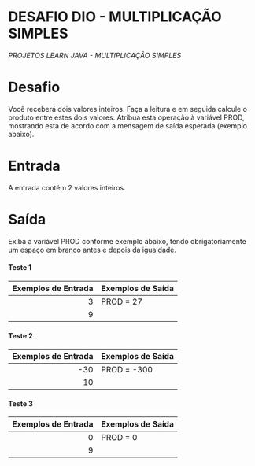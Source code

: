 # DESAFIO DIO - MULTIPLICAÇÃO SIMPLES
*PROJETOS LEARN JAVA - MULTIPLICAÇÃO SIMPLES*

# Desafio
Você receberá dois valores inteiros. Faça a leitura e em seguida calcule o produto entre estes dois valores. Atribua esta operação à variável PROD, mostrando esta de acordo com a mensagem de saída esperada (exemplo abaixo).   

# Entrada
A entrada contém 2 valores inteiros.

# Saída
Exiba a variável PROD conforme exemplo abaixo, tendo obrigatoriamente um espaço em branco antes e depois da igualdade.

#### Teste 1

| Exemplos de Entrada |	Exemplos de Saída |
| ------------------: |:----------------- |
| 3                   | PROD = 27         |
| 9                   |                   |

#### Teste 2
| Exemplos de Entrada |	Exemplos de Saída |
| ------------------: |:----------------- |
| -30                 | PROD = -300       |
| 10                  |                   |

#### Teste 3

| Exemplos de Entrada |	Exemplos de Saída |
| ------------------: |:----------------- |
| 0                   | PROD = 0          |
| 9                   |                   |
